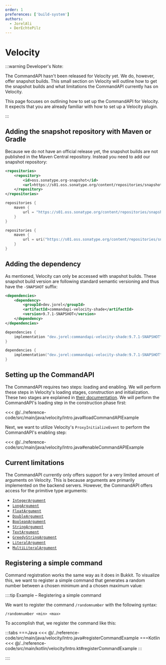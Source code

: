 ```yaml
---
order: 1
preferences: ['build-system']
authors:
  - JorelAli
  - DerEchtePilz
---
```


# Velocity

:::warning Developer's Note:

The CommandAPI hasn't been released for Velocity yet.
We do, however, offer snapshot builds. This small section on Velocity will outline how to get the snapshot builds and what limitations the CommandAPI currently has on Velocity.

This page focuses on outlining how to set up the CommandAPI for Velocity. It expects that you are already familiar with how to set up a Velocity plugin.

:::

## Adding the snapshot repository with Maven or Gradle

Because we do not have an official release yet, the snapshot builds are not published in the Maven Central repository. Instead you need to add our snapshot repository:

<div class="maven">

```xml
<repositories>
    <repository>
        <id>oss.sonatype.org-snapshot</id>
        <url>https://s01.oss.sonatype.org/content/repositories/snapshots</url>
    </repository>
</repositories>
```

</div>
<div class="gradle">

<div class="groovy">

```groovy
repositories {
    maven {
        url = "https://s01.oss.sonatype.org/content/repositories/snapshots"
    }
}
```

</div>
<div class="kts">

```kotlin
repositories {
    maven {
        url = uri("https://s01.oss.sonatype.org/content/repositories/snapshots")
    }
}
```

</div>

</div>

## Adding the dependency

As mentioned, Velocity can only be accessed with snapshot builds. These snapshot build version are following standard semantic versioning and thus have the `-SNAPSHOT` suffix:

<div class="maven">

```xml
<dependencies>
    <dependency>
        <groupId>dev.jorel</groupId>
        <artifactId>commandapi-velocity-shade</artifactId>
        <version>9.7.1-SNAPSHOT</version>
    </dependency>
</dependencies>
```

</div>
<div class="gradle">

<div class="groovy">

```groovy
dependencies {
    implementation "dev.jorel:commandapi-velocity-shade:9.7.1-SNAPSHOT"
}
```

</div>
<div class="kts">

```kotlin
dependencies {
    implementation("dev.jorel:commandapi-velocity-shade:9.7.1-SNAPSHOT")
}
```

</div>

</div>

## Setting up the CommandAPI

The CommandAPI requires two steps: loading and enabling. We will perform these steps in Velocity's loading stages, construction and initialization. These two stages are explained in [their documentation](https://docs.papermc.io/velocity/dev/api-basics#a-word-of-caution).
We will perform the CommandAPI's loading step in the construction phase first:

<<< @/../reference-code/src/main/java/velocity/Intro.java#loadCommandAPIExample

Next, we want to utilize Velocity's `ProxyInitializeEvent` to perform the CommandAPI's enabling step:


<<< @/../reference-code/src/main/java/velocity/Intro.java#enableCommandAPIExample

## Current limitations

The CommandAPI currently only offers support for a very limited amount of arguments on Velocity. This is because arguments are primarily implemented on the backend servers.
However, the CommandAPI offers access for the primitive type arguments:

- [`IntegerArgument`](../create-commands/arguments/types/primitive-arguments#numerical-arguments)
- [`LongArgument`](../create-commands/arguments/types/primitive-arguments#numerical-arguments)
- [`FloatArgument`](../create-commands/arguments/types/primitive-arguments#numerical-arguments)
- [`DoubleArgument`](../create-commands/arguments/types/primitive-arguments#numerical-arguments)
- [`BooleanArgument`](../create-commands/arguments/types/primitive-arguments#boolean-arguments)
- [`StringArgument`](../create-commands/arguments/types/string-arguments#string-argument)
- [`TextArgument`](../create-commands/arguments/types/string-arguments#text-argument)
- [`GreedyStringArgument`](../create-commands/arguments/types/string-arguments#greedy-string-argument)
- [`LiteralArgument`](../create-commands/arguments/types/literal/literal-arguments)
- [`MultiLiteralArgument`](../create-commands/arguments/types/literal/multiliteral-arguments)

## Registering a simple command

Command registration works the same way as it does in Bukkit. To visualize this, we want to register a simple command that generates a random number between a chosen minimum and a chosen maximum value:

::::tip Example – Registering a simple command

We want to register the command `/randomnumber` with the following syntax:

```mccmd
/randomnumber <min> <max>
```

To accomplish that, we register the command like this:

:::tabs
===Java
<<< @/../reference-code/src/main/java/velocity/Intro.java#registerCommandExample
===Kotlin
<<< @/../reference-code/src/main/kotlin/velocity/Intro.kt#registerCommandExample
:::

::::